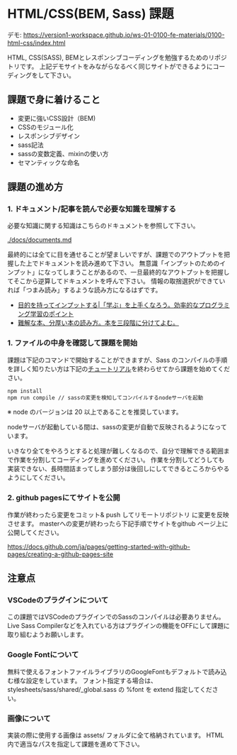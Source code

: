 
# HTML/CSS(BEM, Sass) 課題

デモ: https://version1-workspace.github.io/ws-01-0100-fe-materials/0100-html-css/index.html

HTML, CSS(SASS), BEMとレスポンシブコーディングを勉強するためのリポジトリです。
上記デモサイトをみながらなるべく同じサイトができるようにコーディングをして下さい。

## 課題で身に着けること

- 変更に強いCSS設計（BEM)
- CSSのモジュール化
- レスポンシブデザイン
- sass記法
- sassの変数定義、mixinの使い方
- セマンティックな命名

## 課題の進め方

### 1. ドキュメント/記事を読んで必要な知識を理解する

必要な知識に関する知識はこちらのドキュメントを参照して下さい。

[./docs/documents.md](./docs/documents.md)

最終的には全てに目を通せることが望ましいですが、課題でのアウトプットを把握した上でドキュメントを読み進めて下さい。
無意識「インプットのためのインプット」になってしまうことがあるので、一旦最終的なアウトプットを把握してそこから逆算してドキュメントを呼んで下さい。
情報の取捨選択ができていれば「つまみ読み」するような読み方になるはずです。

- [目的を持ってインプットする|「学ぶ」を上手くなろう。効率的なプログラミング学習のポイント](https://youtu.be/wILAOC6rKiM?si=iILGfG5-Q2VONx9q&t=657)
- [難解な本、分厚い本の読み方。本を三段階に分けてよむ。](https://blog.ver-1-0.net/2019/03/28/three-phase-reading/)


### 1. ファイルの中身を確認して課題を開始

課題は下記のコマンドで開始することができますが、Sass のコンパイルの手順を詳しく知りたい方は下記の[チュートリアル](docs/tutorial.md)を終わらせてから課題を始めてください。

```bash
npm install
npm run compile // sassの変更を検知してコンパイルするnodeサーバを起動
```

※ node のバージョンは 20 以上であることを推奨しています。

nodeサーバが起動している間は、sassの変更が自動で反映されるようになっています。

いきなり全てをやろうとすると処理が難しくなるので、自分で理解できる範囲まで作業を分割してコーディングを進めてください。
作業を分割してどうしても実装できない、長時間詰まってしまう部分は後回しにしてできるところからやるようにしてください。

### 2. github pagesにてサイトを公開

作業が終わったら変更をコミット& push してリモートリポジトリ に変更を反映させます。
masterへの変更が終わったら下記手順でサイトをgithub ページ上に公開してください。

https://docs.github.com/ja/pages/getting-started-with-github-pages/creating-a-github-pages-site

## 注意点

### VSCodeのプラグインについて

この課題ではVSCodeのプラグインでのSassのコンパイルは必要ありません。
Live Sass Compilerなどを入れている方はプラグインの機能をOFFにして課題に取り組むようお願いします。

### Google Fontについて

無料で使えるフォントファイルライブラリのGoogleFontもデフォルトで読み込む様な設定をしています。
フォント指定する場合は、 stylesheets/sass/shared/_global.sass の %font を extend 指定してください。

### 画像について

実装の際に使用する画像は assets/ フォルダに全て格納されています。
HTML 内で適当なパスを指定して課題を進めて下さい。


